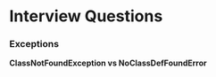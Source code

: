 # Interview Questions

### Exceptions
**ClassNotFoundException vs NoClassDefFoundError**























